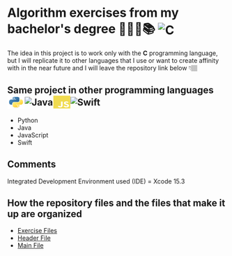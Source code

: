 <div>
  <h1> Algorithm exercises from my bachelor's degree 🧑🏻‍💻📚 <img align="center" alt="C" height="30" width="40" src="https://cdn.jsdelivr.net/gh/devicons/devicon@latest/icons/c/c-original.svg"/></h1> 
  
  <p> The idea in this project is to work only with the <strong>C</strong> programming language, but I will replicate it to other languages that I use or want to create affinity with in the near future and I will leave the repository link below 👇🏽 </p>
</div>

<div>
  <h2> Same project in other programming languages <img align="center" alt="Python" height="30" width="40" src="https://raw.githubusercontent.com/devicons/devicon/master/icons/python/python-original.svg"/><img align="center" alt="Java" height="30" width="40" src="https://cdn.jsdelivr.net/gh/devicons/devicon@latest/icons/java/java-original.svg"/><img align="center" alt="Js" height="30" width="40" src="https://raw.githubusercontent.com/devicons/devicon/master/icons/javascript/javascript-plain.svg"/><img align="center" alt="Swift" height="30" width="40" src="https://cdn.jsdelivr.net/gh/devicons/devicon@latest/icons/swift/swift-original.svg"/>
  </h2> 
  <ul>
    <li> Python </li>
    <li> Java </li> 
    <li> JavaScript </li> 
    <li> Swift </li> 
  </ul>
</div>

<div>
  <h2> Comments </h2>
  <p> Integrated Development Environment used (IDE) = Xcode 15.3 </p>
</div>

<div>
  <h2> How the repository files and the files that make it up are organized </h2> 
</div>
<ul>
  <li><a href="https://github.com/Kadish-Bernardo/C_algorithms-exercises-from-my-bachelor-degree/tree/main/AlgorithmsExercisesFromMyBachelorsDegree/AlgorithmsExercisesFromMyBachelorsDegree/Exercises"> Exercise Files </a></li>
  <li><a href="https://github.com/Kadish-Bernardo/C_algorithms-exercises-from-my-bachelor-degree/tree/main/AlgorithmsExercisesFromMyBachelorsDegree/AlgorithmsExercisesFromMyBachelorsDegree/Header"> Header File </a></li>
  <li><a href="https://github.com/Kadish-Bernardo/C_algorithms-exercises-from-my-bachelor-degree/blob/main/AlgorithmsExercisesFromMyBachelorsDegree/AlgorithmsExercisesFromMyBachelorsDegree/main.c"> Main File </a></li>    
</ul>

<!-- 
--> 
